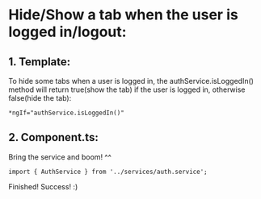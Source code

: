 # Hide/Show a tab when the user is logged in/logout:
## 1. Template:
To hide some tabs when a user is logged in, the authService.isLoggedIn()
method will return true(show the tab) if the user is logged in, 
otherwise false(hide the tab):
```
*ngIf="authService.isLoggedIn()"
```
## 2. Component.ts:
Bring the service and boom! ^^
```
import { AuthService } from '../services/auth.service';
```
Finished! Success! :) 